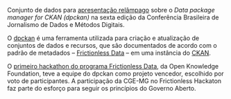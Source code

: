 Conjunto de dados para [apresentação relâmpago](https://escoladedados.org/coda2021/coda-br-21-apresentacoes-relampago/) sobre o _Data package manager for CKAN (dpckan)_ na sexta edição da Conferência Brasileira de Jornalismo de Dados e Métodos Digitais.


O [dpckan](https://github.com/dados-mg/dpckan) é uma ferramenta utilizada para criação e atualização de conjuntos de dados e recursos, que são documentados de acordo com o padrão de metadados – [Frictionless Data](https://frictionlessdata.io/) – em uma instância do [CKAN](https://ckan.org/). 

O [primeiro hackathon do programa Frictionless Data](https://frictionlessdata.io/blog/2021/10/13/hackathon-wrap/#dpckan), da Open Knowledge Foundation, teve a equipe do dpckan como projeto vencedor, escolhido por voto de participantes. A participação da CGE-MG no Frictionless Hackaton faz parte do esforço para seguir os princípios do Governo Aberto.

